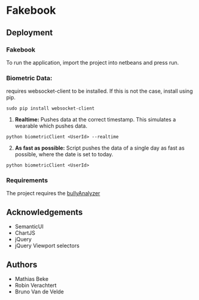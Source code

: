 Fakebook
========

Deployment
----------

### Fakebook
To run the application, import the project into netbeans and press run.

### Biometric Data:
requires websocket-client to be installed. If this is not the case, install using pip.
```
sudo pip install websocket-client
```
1. **Realtime:**
Pushes data at the correct timestamp. This simulates a wearable which pushes data.
```
python biometricClient <UserId> --realtime
```
2. **As fast as possible:**
Script pushes the data of a single day as fast as possible, where the date is set to today.
```
python biometricClient <UserId>
```

### Requirements
The project requires the [bullyAnalyzer](https://github.com/verachtertr/BullyAnalyzerJava) 

Acknowledgements
----------------

* SemanticUI
* ChartJS
* jQuery
* jQuery Viewport selectors


Authors
-------

* Mathias Beke
* Robin Verachtert
* Bruno Van de Velde
